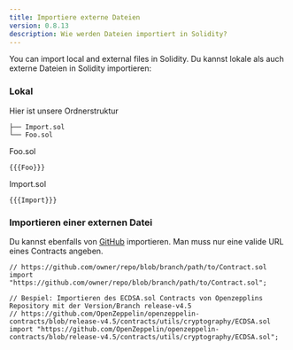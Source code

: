 ```yaml
---
title: Importiere externe Dateien
version: 0.8.13
description: Wie werden Dateien importiert in Solidity? 
---
```


You can import local and external files in Solidity.
Du kannst lokale als auch externe Dateien in Solidity importieren:

### Lokal

Hier ist unsere Ordnerstruktur

```
├── Import.sol
└── Foo.sol
```

Foo.sol

```solidity
{{{Foo}}}
```

Import.sol

```solidity
{{{Import}}}
```

### Importieren einer externen Datei

Du kannst ebenfalls von [GitHub](https://github.com) importieren. Man muss nur eine valide URL eines Contracts angeben.

```solidity
// https://github.com/owner/repo/blob/branch/path/to/Contract.sol
import "https://github.com/owner/repo/blob/branch/path/to/Contract.sol";

// Bespiel: Importieren des ECDSA.sol Contracts von Openzepplins Repository mit der Version/Branch release-v4.5
// https://github.com/OpenZeppelin/openzeppelin-contracts/blob/release-v4.5/contracts/utils/cryptography/ECDSA.sol
import "https://github.com/OpenZeppelin/openzeppelin-contracts/blob/release-v4.5/contracts/utils/cryptography/ECDSA.sol";

```

